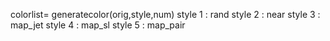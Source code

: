 colorlist= generatecolor(orig,style,num)
style 1 : rand
style 2 : near
style 3 : map_jet
style 4 : map_sl
style 5 : map_pair
